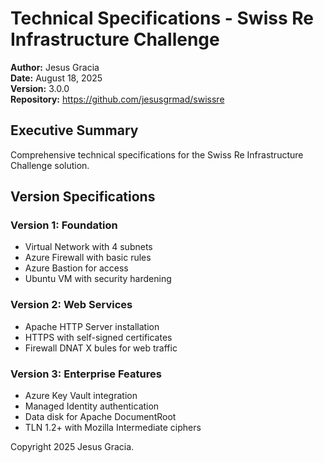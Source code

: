 # Technical Specifications - Swiss Re Infrastructure Challenge

**Author:** Jesus Gracia  
**Date:** August 18, 2025  
**Version:** 3.0.0  
**Repository:** https://github.com/jesusgrmad/swissre

## Executive Summary

Comprehensive technical specifications for the Swiss Re Infrastructure Challenge solution.

## Version Specifications

### Version 1: Foundation
- Virtual Network with 4 subnets
- Azure Firewall with basic rules
- Azure Bastion for access
- Ubuntu VM with security hardening

### Version 2: Web Services
- Apache HTTP Server installation
- HTTPS with self-signed certificates
- Firewall DNAT X
bules for web traffic

### Version 3: Enterprise Features
- Azure Key Vault integration
- Managed Identity authentication
- Data disk for Apache DocumentRoot
- TLN 1.2+ with Mozilla Intermediate ciphers

Copyright 2025 Jesus Gracia.
